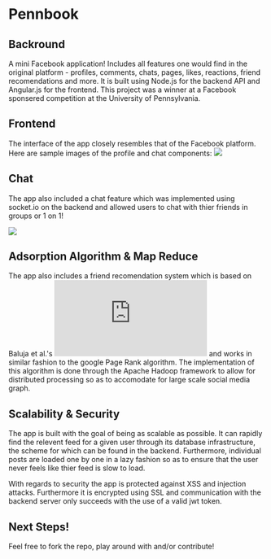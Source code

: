 # Pennbook

## Backround

A mini Facebook application! Includes all features one would find in the original platform - profiles, comments, chats, pages, likes, reactions, friend recomendations and more. It is built using Node.js for the backend API and Angular.js for the frontend. This project was a winner at a Facebook sponsered competition at the University of Pennsylvania. 

## Frontend

The interface of the app closely resembles that of the Facebook platform. Here are sample images of the profile and chat components:
<img src="https://www.cis.upenn.edu/~nets212/img/2019-g39-1.png?raw=true"/>        

## Chat
The app also included a chat feature which was implemented using socket.io on the backend and allowed users to chat with thier friends in groups or 1 on 1!

<img src="https://www.cis.upenn.edu/~nets212/img/2019-g39-2.png?raw=true"/>

## Adsorption Algorithm & Map Reduce
The app also includes a friend recomendation system which is based on Baluja et al.'s ![Adsorption Algorithm](https://static.googleusercontent.com/media/research.google.com/en//pubs/archive/34407.pdf) and works in similar fashion to the google Page Rank algorithm. The implementation of this algorithm is done through the Apache Hadoop framework to allow for distributed processing so as to accomodate for large scale social media graph. 

## Scalability & Security

The app is built with the goal of being as scalable as possible. It can rapidly find the relevent feed for a given user through its database infrastructure, the scheme for which can be found in the backend. Furthermore, individual posts are loaded one by one in a lazy fashion so as to ensure that the user never feels like thier feed is slow to load. 

With regards to security the app is protected against XSS and injection attacks. Furthermore it is encrypted using SSL and communication with the backend server only succeeds with the use of a valid jwt token.

## Next Steps!

Feel free to fork the repo, play around with and/or contribute!
